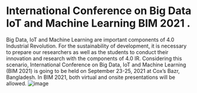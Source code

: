 # International Conference on Big Data IoT and Machine Learning BIM 2021 .
Big Data, IoT and Machine Learning are important components of 4.0 Industrial Revolution. For the sustainability of development, it is necessary to prepare our researchers as well as the students to conduct their innovation and research with the components of 4.0 IR. Considering this scenario, International Conference on Big Data, IoT and Machine Learning (BIM 2021) is going to be held on September 23-25, 2021 at Cox’s Bazr, Bangladesh. In BIM 2021, both virtual and onsite presentations will be allowed.
![image](https://www.facebook.com/messenger_media/?thread_id=100030843768354&attachment_id=1041487709937376&message_id=mid.%24cAABa-j7oziJ_Erg_tV44XLoLpieU)


